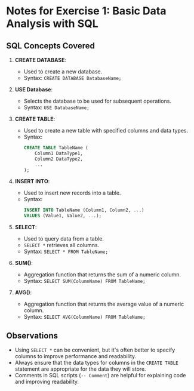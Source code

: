 # Notes for Exercise 1: Basic Data Analysis with SQL

## SQL Concepts Covered

1. **CREATE DATABASE**: 
   - Used to create a new database.
   - Syntax: `CREATE DATABASE DatabaseName;`

2. **USE Database**:
   - Selects the database to be used for subsequent operations.
   - Syntax: `USE DatabaseName;`

3. **CREATE TABLE**:
   - Used to create a new table with specified columns and data types.
   - Syntax:
     ```sql
     CREATE TABLE TableName (
         Column1 DataType1,
         Column2 DataType2,
         ...
     );
     ```

4. **INSERT INTO**:
   - Used to insert new records into a table.
   - Syntax:
     ```sql
     INSERT INTO TableName (Column1, Column2, ...)
     VALUES (Value1, Value2, ...);
     ```

5. **SELECT**:
   - Used to query data from a table.
   - `SELECT *` retrieves all columns.
   - Syntax: `SELECT * FROM TableName;`

6. **SUM()**:
   - Aggregation function that returns the sum of a numeric column.
   - Syntax: `SELECT SUM(ColumnName) FROM TableName;`

7. **AVG()**:
   - Aggregation function that returns the average value of a numeric column.
   - Syntax: `SELECT AVG(ColumnName) FROM TableName;`

## Observations
- Using `SELECT *` can be convenient, but it's often better to specify columns to improve performance and readability.
- Always ensure that the data types for columns in the `CREATE TABLE` statement are appropriate for the data they will store.
- Comments in SQL scripts (`-- Comment`) are helpful for explaining code and improving readability.
